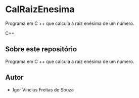 # 

# CalRaizEnesima
Programa em C ++ que calcula a raiz enésima de um número.


C++
## Sobre este repositório

Programa em C ++ que calcula a raiz enésima de um número.

## Autor

* Igor Vincius Freitas de Souza
